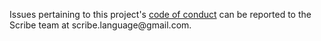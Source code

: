 Issues pertaining to this project's [code of conduct](https://github.com/scribe-org/scribe-i18n/blob/main/.github/CODE_OF_CONDUCT.md) can be reported to the Scribe team at scribe.language@gmail<nolink>.com.
